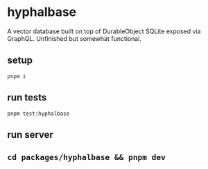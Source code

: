 # hyphalbase

A vector database built on top of DurableObject SQLite exposed via GraphQL. Unfinished but somewhat functional.

## setup
`pnpm i`

## run tests
`pnpm test:hyphalbase`


## run server
`cd packages/hyphalbase && pnpm dev`
---
